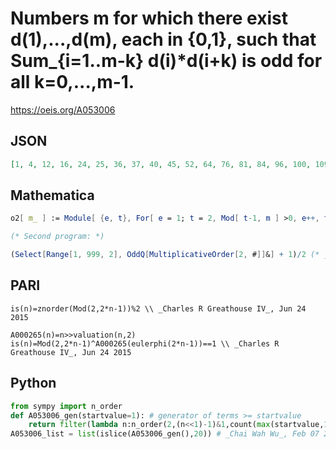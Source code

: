 # Numbers m for which there exist d\(1\),\.\.\.,d\(m\), each in \{0,1\}, such that Sum\_\{i\=1\.\.m\-k\} d\(i\)\*d\(i\+k\) is odd for all k\=0,\.\.\.,m\-1\.
https://oeis.org/A053006
## JSON
```JSON
[1, 4, 12, 16, 24, 25, 36, 37, 40, 45, 52, 64, 76, 81, 84, 96, 100, 109, 112, 117, 120, 132, 136, 156, 165, 169, 172, 180, 184, 192, 216, 220, 232, 240, 244, 249, 252, 256, 265, 277, 300, 301, 304, 312, 316, 324, 357, 360, 361, 364, 372, 376, 412, 420, 432]
```
## Mathematica
```Mathematica
o2[ m_ ] := Module[ {e, t}, For[ e = 1; t = 2, Mod[ t-1, m ] >0, e++, t = Mod[ 2t, m ] ]; e ]; Select[ Range[ 1, 500 ], OddQ[ o2[ 2#-1 ] ] & ]
```
```Mathematica
(* Second program: *)
```
```Mathematica
(Select[Range[1, 999, 2], OddQ[MultiplicativeOrder[2, #]]&] + 1)/2 (* _Jean-François Alcover_, Dec 20 2017 *)
```
## PARI
```PARI
is(n)=znorder(Mod(2,2*n-1))%2 \\ _Charles R Greathouse IV_, Jun 24 2015
```
```PARI
A000265(n)=n>>valuation(n,2)
is(n)=Mod(2,2*n-1)^A000265(eulerphi(2*n-1))==1 \\ _Charles R Greathouse IV_, Jun 24 2015
```
## Python
```Python
from sympy import n_order
def A053006_gen(startvalue=1): # generator of terms >= startvalue
    return filter(lambda n:n_order(2,(n<<1)-1)&1,count(max(startvalue,1)))
A053006_list = list(islice(A053006_gen(),20)) # _Chai Wah Wu_, Feb 07 2023
```
